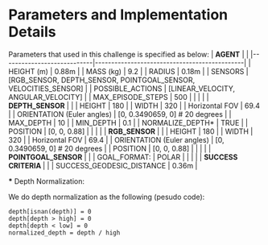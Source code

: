 Parameters and Implementation Details
=============


Parameters that used in this challenge is specified as below:
| <b>AGENT</b>                 |                                              |
|----------------------------|----------------------------------------------|
| HEIGHT (m)                 | 0.88m                                         |
| MASS (kg)                  | 9.2                                           |
| RADIUS                     | 0.18m                                         |
| SENSORS                    | [RGB_SENSOR, DEPTH_SENSOR, POINTGOAL_SENSOR, VELOCITIES_SENSOR] |
| POSSIBLE_ACTIONS           | [LINEAR_VELOCITY, ANGULAR_VELOCITY]           |
| MAX_EPISODE_STEPS          | 500                                          |
|                            |                                              |
| <b>DEPTH_SENSOR</b>              |                                              |
| HEIGHT                     | 180                                          |
| WIDTH                      | 320                                          |
| Horizontal FOV             | 69.4                                         |
| ORIENTATION (Euler angles) | [0, 0.3490659, 0] # 20 degrees               |
| MAX_DEPTH                  | 10                                           |
| MIN_DEPTH                  | 0.1                                          |
| NORMALIZE_DEPTH*            | TRUE                                         |
| POSITION                   | [0, 0, 0.88]                                 |
|                            |                                              |
| <b>RGB_SENSOR</b>              |                                              |
| HEIGHT                     | 180                                          |
| WIDTH                      | 320                                          |
| Horizontal FOV             | 69.4                                         |
| ORIENTATION (Euler angles) | [0, 0.3490659, 0] # 20 degrees               |
| POSITION                   | [0, 0, 0.88]                                 |
|                            |                                              |
| <b>POINTGOAL_SENSOR</b>  |                                              |
| GOAL_FORMAT:               | POLAR                                        |
|                            |                                              |
| <b>SUCCESS CRITERIA </b>           |                                              |
| SUCCESS_GEODESIC_DISTANCE  | 0.36m                                         |

<b>*</b> Depth Normalization:

We do depth normalization as the following (pesudo code):

```
depth[isnan(depth)] = 0
depth[depth > high] = 0
depth[depth < low] = 0
normalized_depth = depth / high
```
